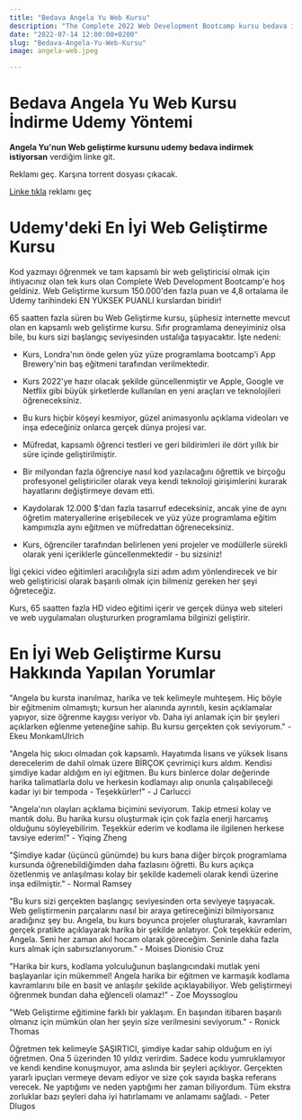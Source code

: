 ```yaml
---
title: "Bedava Angela Yu Web Kursu"
description: "The Complete 2022 Web Development Bootcamp kursu bedava indir"
date: "2022-07-14 12:00:00+0200"
slug: "Bedava-Angela-Yu-Web-Kursu"
image: angela-web.jpeg

---
```



# Bedava Angela Yu Web Kursu İndirme Udemy Yöntemi

**Angela Yu'nun  Web geliştirme kursunu udemy bedava indirmek istiyorsan** verdiğim linke git.

Reklamı geç. Karşına torrent dosyası çıkacak.

[Linke tıkla](http://bc.vc/NwajgOs) reklamı geç

# Udemy'deki En İyi Web Geliştirme Kursu

Kod yazmayı öğrenmek ve tam kapsamlı bir web geliştiricisi olmak için ihtiyacınız 
olan tek kurs olan Complete Web Development Bootcamp'e hoş geldiniz. Web Geliştirme kursum 150.000'den fazla puan ve 4,8 ortalama ile Udemy tarihindeki EN YÜKSEK PUANLI kurslardan biridir! 

65 saatten fazla süren bu Web Geliştirme kursu, şüphesiz internette mevcut olan
en kapsamlı web geliştirme kursu. Sıfır programlama deneyiminiz olsa bile,
bu kurs sizi başlangıç seviyesinden ustalığa taşıyacaktır. İşte nedeni:

+ Kurs, Londra'nın önde gelen yüz yüze programlama bootcamp'i App Brewery'nin baş eğitmeni tarafından verilmektedir.

+ Kurs 2022'ye hazır olacak şekilde güncellenmiştir ve Apple, Google ve Netflix gibi büyük şirketlerde kullanılan en yeni araçları ve teknolojileri öğreneceksiniz.

+ Bu kurs hiçbir köşeyi kesmiyor, güzel animasyonlu açıklama videoları ve inşa edeceğiniz onlarca gerçek dünya projesi var.

+ Müfredat, kapsamlı öğrenci testleri ve geri bildirimleri ile dört yıllık bir süre içinde geliştirilmiştir.

+ Bir milyondan fazla öğrenciye nasıl kod yazılacağını öğrettik ve birçoğu profesyonel geliştiriciler olarak veya kendi teknoloji girişimlerini kurarak hayatlarını değiştirmeye devam etti.

+ Kaydolarak 12.000 $'dan fazla tasarruf edeceksiniz, ancak yine de aynı öğretim materyallerine erişebilecek ve yüz yüze programlama eğitim kampımızla aynı eğitmen ve müfredattan öğreneceksiniz.

+ Kurs, öğrenciler tarafından belirlenen yeni projeler ve modüllerle sürekli olarak yeni içeriklerle güncellenmektedir - bu sizsiniz!


İlgi çekici video eğitimleri aracılığıyla sizi adım adım yönlendirecek ve bir web geliştiricisi olarak başarılı olmak için bilmeniz gereken her şeyi öğreteceğiz.

Kurs, 65 saatten fazla HD video eğitimi içerir ve gerçek dünya web siteleri ve web uygulamaları oluştururken programlama bilginizi geliştirir.


# En İyi Web Geliştirme Kursu Hakkında Yapılan Yorumlar

"Angela bu kursta inanılmaz, harika ve tek kelimeyle muhteşem. Hiç böyle bir eğitmenim olmamıştı; kursun her alanında ayrıntılı, kesin açıklamalar yapıyor, size öğrenme kaygısı veriyor vb. Daha iyi anlamak için bir şeyleri açıklarken eğlenme yeteneğine sahip. Bu kursu gerçekten çok seviyorum." - Ekeu MonkamUlrich

"Angela hiç sıkıcı olmadan çok kapsamlı. Hayatımda lisans ve yüksek lisans derecelerim de dahil olmak üzere BİRÇOK çevrimiçi kurs aldım. Kendisi şimdiye kadar aldığım en iyi eğitmen. Bu kurs binlerce dolar değerinde harika talimatlarla dolu ve herkesin kodlamayı alıp onunla çalışabileceği kadar iyi bir tempoda - Teşekkürler!" - J Carlucci

"Angela'nın olayları açıklama biçimini seviyorum. Takip etmesi kolay ve mantık dolu. Bu harika kursu oluşturmak için çok fazla enerji harcamış olduğunu söyleyebilirim. Teşekkür ederim ve kodlama ile ilgilenen herkese tavsiye ederim!" - Yiqing Zheng

"Şimdiye kadar (üçüncü günümde) bu kurs bana diğer birçok programlama kursunda öğrenebildiğimden daha fazlasını öğretti. Bu kurs açıkça özetlenmiş ve anlaşılması kolay bir şekilde kademeli olarak kendi üzerine inşa edilmiştir." - Normal Ramsey

"Bu kurs sizi gerçekten başlangıç seviyesinden orta seviyeye taşıyacak. Web geliştirmenin parçalarını nasıl bir araya getireceğinizi bilmiyorsanız aradığınız şey bu. Angela, bu kurs boyunca projeler oluşturarak, kavramları gerçek pratikte açıklayarak harika bir şekilde anlatıyor. Çok teşekkür ederim, Angela. Seni her zaman akıl hocam olarak göreceğim. Seninle daha fazla kurs almak için sabırsızlanıyorum." - Moises Dionisio Cruz

"Harika bir kurs, kodlama yolculuğunun başlangıcındaki mutlak yeni başlayanlar için mükemmel! Angela harika bir eğitmen ve karmaşık kodlama kavramlarını bile en basit ve anlaşılır şekilde açıklayabiliyor. Web geliştirmeyi öğrenmek bundan daha eğlenceli olamaz!" - Zoe Moyssoglou

"Web Geliştirme eğitimine farklı bir yaklaşım. En başından itibaren başarılı olmanız için mümkün olan her şeyin size verilmesini seviyorum." - Ronick Thomas

Öğretmen tek kelimeyle ŞAŞIRTICI, şimdiye kadar sahip olduğum en iyi öğretmen. Ona 5 üzerinden 10 yıldız verirdim. Sadece kodu yumruklamıyor ve kendi kendine konuşmuyor, ama aslında bir şeyleri açıklıyor. Gerçekten yararlı ipuçları vermeye devam ediyor ve size çok sayıda başka referans verecek. Ne yaptığımı ve neden yaptığımı her zaman biliyordum. Tüm ekstra zorluklar bazı şeyleri daha iyi hatırlamamı ve anlamamı sağladı. - Peter Dlugos


